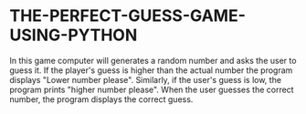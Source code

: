 # THE-PERFECT-GUESS-GAME-USING-PYTHON
In this game computer will generates a random number and asks the user to guess it.  If the player's guess is higher than the actual number the program displays "Lower number please". Similarly, if the user's guess is  low, the program prints "higher number please".  When the user guesses the correct number, the program displays the correct guess.

